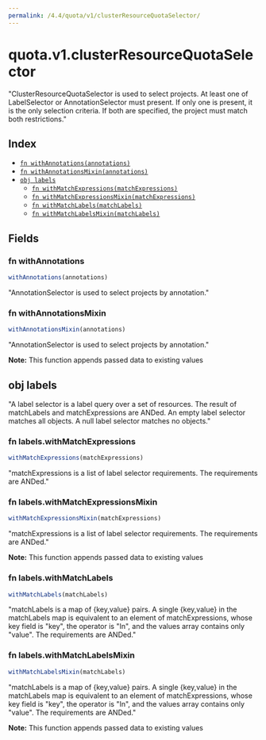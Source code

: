 ```yaml
---
permalink: /4.4/quota/v1/clusterResourceQuotaSelector/
---
```


# quota.v1.clusterResourceQuotaSelector

"ClusterResourceQuotaSelector is used to select projects.  At least one of LabelSelector or AnnotationSelector must present.  If only one is present, it is the only selection criteria.  If both are specified, the project must match both restrictions."

## Index

* [`fn withAnnotations(annotations)`](#fn-withannotations)
* [`fn withAnnotationsMixin(annotations)`](#fn-withannotationsmixin)
* [`obj labels`](#obj-labels)
  * [`fn withMatchExpressions(matchExpressions)`](#fn-labelswithmatchexpressions)
  * [`fn withMatchExpressionsMixin(matchExpressions)`](#fn-labelswithmatchexpressionsmixin)
  * [`fn withMatchLabels(matchLabels)`](#fn-labelswithmatchlabels)
  * [`fn withMatchLabelsMixin(matchLabels)`](#fn-labelswithmatchlabelsmixin)

## Fields

### fn withAnnotations

```ts
withAnnotations(annotations)
```

"AnnotationSelector is used to select projects by annotation."

### fn withAnnotationsMixin

```ts
withAnnotationsMixin(annotations)
```

"AnnotationSelector is used to select projects by annotation."

**Note:** This function appends passed data to existing values

## obj labels

"A label selector is a label query over a set of resources. The result of matchLabels and matchExpressions are ANDed. An empty label selector matches all objects. A null label selector matches no objects."

### fn labels.withMatchExpressions

```ts
withMatchExpressions(matchExpressions)
```

"matchExpressions is a list of label selector requirements. The requirements are ANDed."

### fn labels.withMatchExpressionsMixin

```ts
withMatchExpressionsMixin(matchExpressions)
```

"matchExpressions is a list of label selector requirements. The requirements are ANDed."

**Note:** This function appends passed data to existing values

### fn labels.withMatchLabels

```ts
withMatchLabels(matchLabels)
```

"matchLabels is a map of {key,value} pairs. A single {key,value} in the matchLabels map is equivalent to an element of matchExpressions, whose key field is \"key\", the operator is \"In\", and the values array contains only \"value\". The requirements are ANDed."

### fn labels.withMatchLabelsMixin

```ts
withMatchLabelsMixin(matchLabels)
```

"matchLabels is a map of {key,value} pairs. A single {key,value} in the matchLabels map is equivalent to an element of matchExpressions, whose key field is \"key\", the operator is \"In\", and the values array contains only \"value\". The requirements are ANDed."

**Note:** This function appends passed data to existing values